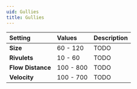 ```yaml
---
uid: Gullies
title: Gullies
---
```


| Setting           | Values    | Description |
| :---------------- | :-------- | :---------- |
| **Size**          | 60 - 120  | TODO        |
| **Rivulets**      | 10 - 60   | TODO        |
| **Flow Distance** | 100 - 800 | TODO        |
| **Velocity**      | 100 - 700 | TODO        |






<!--examples-->